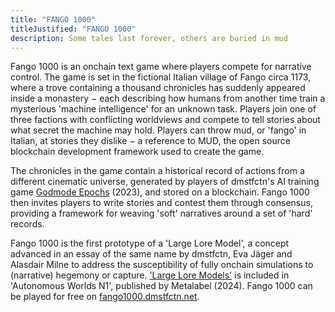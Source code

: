 ```yaml
---
title: "FANGO 1000"
titleJustified: "FANGO 1000"
description: Some tales last forever, others are buried in mud
---
```


Fango 1000 is an onchain text game where players compete for narrative control. The game is set in the fictional Italian village of Fango circa 1173, where a trove containing a thousand chronicles has suddenly appeared inside a monastery − each describing how humans from another time train a mysterious 'machine intelligence' for an unknown task. Players join one of three factions with conflicting worldviews and compete to tell stories about what secret the machine may hold. Players can throw mud, or 'fango' in Italian, at stories they dislike − a reference to MUD, the open source blockchain development framework used to create the game.

The chronicles in the game contain a historical record of actions from a different cinematic universe, generated by players of dmstfctn's AI training game <a href="https://dmstfctn.net/related-matters/godmode-epochs/" target="_blank">Godmode Epochs</a> (2023), and stored on a blockchain. Fango 1000 then invites players to write stories and contest them through consensus, providing a framework for weaving 'soft' narratives around a set of 'hard' records. 

Fango 1000 is the first prototype of a 'Large Lore Model', a concept advanced in an essay of the same name by dmstfctn, Eva Jäger and Alasdair Milne to address the susceptibility of fully onchain simulations to (narrative) hegemony or capture. <a href="https://aw.network/posts/large-lore-models" target="_blank">'Large Lore Models'</a> is included in 'Autonomous Worlds N1', published by Metalabel (2024). Fango 1000 can be played for free on <a href="https://fango1000.dmstfctn.net" target="_blank">fango1000.dmstfctn.net</a>.